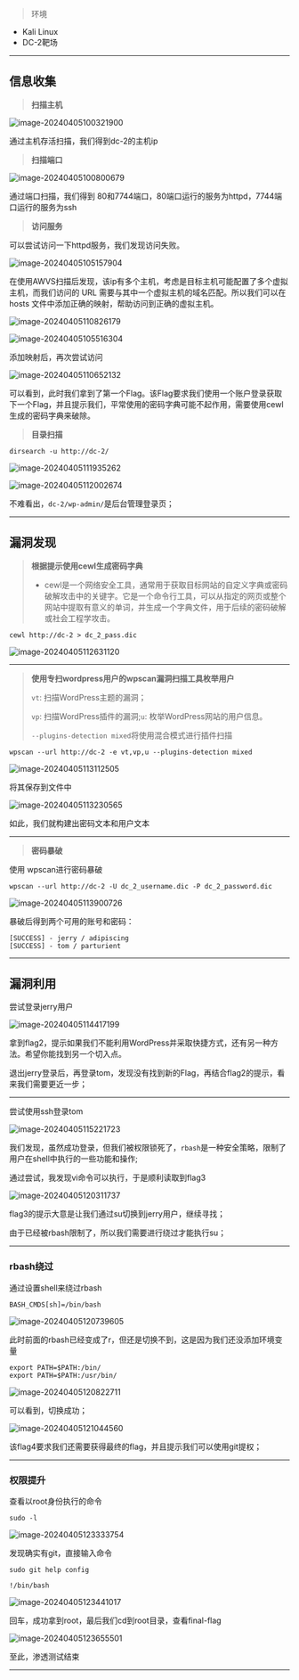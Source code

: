 > 环境

- Kali Linux
- DC-2靶场

---



## 信息收集

> **扫描主机**

![image-20240405100321900](https://typora-picgo-push.oss-cn-hangzhou.aliyuncs.com/img-for-typora/image-20240405100321900.png)

通过主机存活扫描，我们得到dc-2的主机ip

> **扫描端口**

![image-20240405100800679](https://typora-picgo-push.oss-cn-hangzhou.aliyuncs.com/img-for-typora/image-20240405100800679.png)

通过端口扫描，我们得到 80和7744端口，80端口运行的服务为httpd，7744端口运行的服务为ssh

> **访问服务**

可以尝试访问一下httpd服务，我们发现访问失败。

![image-20240405105157904](https://typora-picgo-push.oss-cn-hangzhou.aliyuncs.com/img-for-typora/image-20240405105157904.png)

在使用AWVS扫描后发现，该ip有多个主机，考虑是目标主机可能配置了多个虚拟主机，而我们访问的 URL 需要与其中一个虚拟主机的域名匹配。所以我们可以在 hosts 文件中添加正确的映射，帮助访问到正确的虚拟主机。

![image-20240405110826179](https://typora-picgo-push.oss-cn-hangzhou.aliyuncs.com/img-for-typora/image-20240405110826179.png)

![image-20240405105516304](https://typora-picgo-push.oss-cn-hangzhou.aliyuncs.com/img-for-typora/image-20240405105516304.png)

添加映射后，再次尝试访问

![image-20240405110652132](https://typora-picgo-push.oss-cn-hangzhou.aliyuncs.com/img-for-typora/image-20240405110652132.png)



可以看到，此时我们拿到了第一个Flag。该Flag要求我们使用一个账户登录获取下一个Flag，并且提示我们，平常使用的密码字典可能不起作用，需要使用cewl生成的密码字典来破除。

> **目录扫描**

```
dirsearch -u http://dc-2/
```

![image-20240405111935262](https://typora-picgo-push.oss-cn-hangzhou.aliyuncs.com/img-for-typora/image-20240405111935262.png)

![image-20240405112002674](https://typora-picgo-push.oss-cn-hangzhou.aliyuncs.com/img-for-typora/image-20240405112002674.png)

不难看出，`dc-2/wp-admin/`是后台管理登录页；

---



## 漏洞发现

> **根据提示使用cewl生成密码字典**
>
> - cewl是一个网络安全工具，通常用于获取目标网站的自定义字典或密码破解攻击中的关键字。它是一个命令行工具，可以从指定的网页或整个网站中提取有意义的单词，并生成一个字典文件，用于后续的密码破解或社会工程学攻击。

```
cewl http://dc-2 > dc_2_pass.dic
```

![image-20240405112631120](https://typora-picgo-push.oss-cn-hangzhou.aliyuncs.com/img-for-typora/image-20240405112631120.png)

---

> **使用专扫wordpress用户的wpscan漏洞扫描工具枚举用户**
>
> `vt`: 扫描WordPress主题的漏洞；
>
> `vp`: 扫描WordPress插件的漏洞;`u`: 枚举WordPress网站的用户信息。
>
> `--plugins-detection mixed`将使用混合模式进行插件扫描

```
wpscan --url http://dc-2 -e vt,vp,u --plugins-detection mixed
```

![image-20240405113112505](https://typora-picgo-push.oss-cn-hangzhou.aliyuncs.com/img-for-typora/image-20240405113112505.png)

将其保存到文件中

![image-20240405113230565](https://typora-picgo-push.oss-cn-hangzhou.aliyuncs.com/img-for-typora/image-20240405113230565.png)

如此，我们就构建出密码文本和用户文本

---

> **密码暴破**

使用 wpscan进行密码暴破

```
wpscan --url http://dc-2 -U dc_2_username.dic -P dc_2_password.dic 
```

![image-20240405113900726](https://typora-picgo-push.oss-cn-hangzhou.aliyuncs.com/img-for-typora/image-20240405113900726.png)

暴破后得到两个可用的账号和密码：

```
[SUCCESS] - jerry / adipiscing                                                                                                                             
[SUCCESS] - tom / parturient   
```

---



## 漏洞利用

尝试登录jerry用户

![image-20240405114417199](https://typora-picgo-push.oss-cn-hangzhou.aliyuncs.com/img-for-typora/image-20240405114417199.png)

拿到flag2，提示如果我们不能利用WordPress并采取快捷方式，还有另一种方法。希望你能找到另一个切入点。

退出jerry登录后，再登录tom，发现没有找到新的Flag，再结合flag2的提示，看来我们需要更近一步；

---

尝试使用ssh登录tom

![image-20240405115221723](https://typora-picgo-push.oss-cn-hangzhou.aliyuncs.com/img-for-typora/image-20240405115221723.png)

我们发现，虽然成功登录，但我们被权限锁死了，`rbash`是一种安全策略，限制了用户在shell中执行的一些功能和操作;

通过尝试，我发现vi命令可以执行，于是顺利读取到flag3

![image-20240405120311737](https://typora-picgo-push.oss-cn-hangzhou.aliyuncs.com/img-for-typora/image-20240405120311737.png)

flag3的提示大意是让我们通过su切换到jerry用户，继续寻找；

由于已经被rbash限制了，所以我们需要进行绕过才能执行su；

---

### rbash绕过

通过设置shell来绕过rbash

```
BASH_CMDS[sh]=/bin/bash
```

![image-20240405120739605](https://typora-picgo-push.oss-cn-hangzhou.aliyuncs.com/img-for-typora/image-20240405120739605.png)

此时前面的rbash已经变成了r，但还是切换不到，这是因为我们还没添加环境变量

```
export PATH=$PATH:/bin/
export PATH=$PATH:/usr/bin/
```

![image-20240405120822711](https://typora-picgo-push.oss-cn-hangzhou.aliyuncs.com/img-for-typora/image-20240405120822711.png)

可以看到，切换成功；

![image-20240405121044560](https://typora-picgo-push.oss-cn-hangzhou.aliyuncs.com/img-for-typora/image-20240405121044560.png)

该flag4要求我们还需要获得最终的flag，并且提示我们可以使用git提权；

---

### 权限提升

查看以root身份执行的命令

```
sudo -l
```

![image-20240405123333754](https://typora-picgo-push.oss-cn-hangzhou.aliyuncs.com/img-for-typora/image-20240405123333754.png)

发现确实有git，直接输入命令

```
sudo git help config

!/bin/bash
```

![image-20240405123441017](https://typora-picgo-push.oss-cn-hangzhou.aliyuncs.com/img-for-typora/image-20240405123441017.png)

回车，成功拿到root，最后我们cd到root目录，查看final-flag

![image-20240405123655501](https://typora-picgo-push.oss-cn-hangzhou.aliyuncs.com/img-for-typora/image-20240405123655501.png)

至此，渗透测试结束

---











